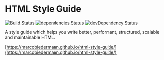 # HTML Style Guide

[![Build Status](https://travis-ci.org/marcobiedermann/html-style-guide.svg?branch=master)](https://travis-ci.org/marcobiedermann/html-style-guide)
[![dependencies Status](https://david-dm.org/marcobiedermann/html-style-guide/status.svg)](https://david-dm.org/marcobiedermann/html-style-guide)
[![devDependency Status](https://david-dm.org/marcobiedermann/html-style-guide/dev-status.svg)](https://david-dm.org/marcobiedermann/html-style-guide?type=dev)

A style guide which helps you write better, performant, structured, scalable and maintainable HTML.

[https://marcobiedermann.github.io/html-style-guide/](https://marcobiedermann.github.io/html-style-guide/)
